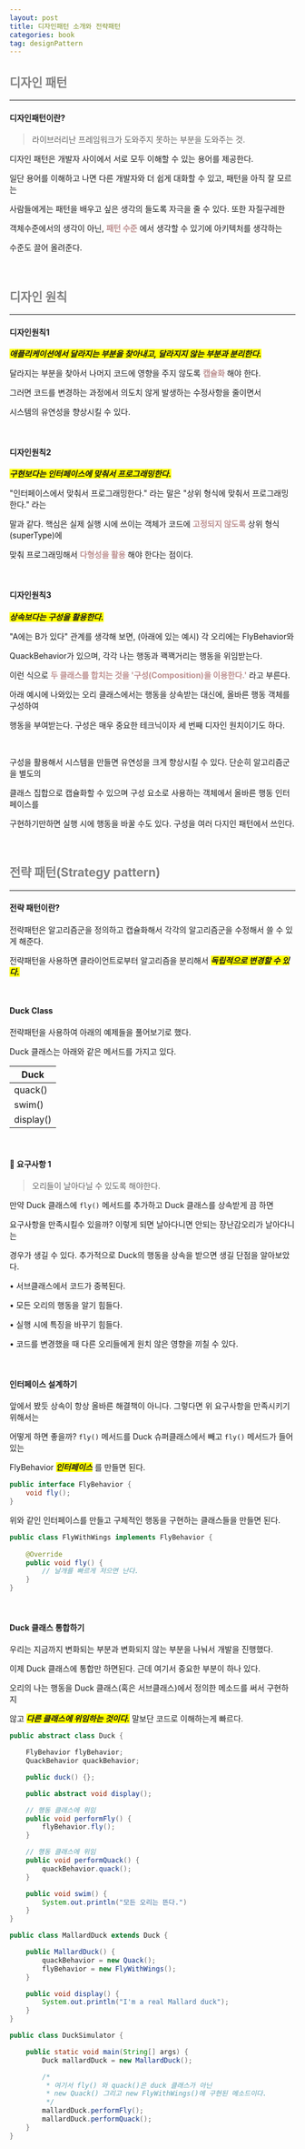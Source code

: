 ```yaml
---
layout: post
title: 디자인패턴 소개와 전략패턴
categories: book
tag: designPattern
---
```


## <span style="color:gray">디자인 패턴</span>

---

#### 디자인패턴이란?

> 라이브러리난 프레임워크가 도와주지 못하는 부분을 도와주는 것.

디자인 패턴은 개발자 사이에서 서로 모두 이해할 수 있는 용어를 제공한다.

일단 용어를 이해하고 나면 다른 개발자와 더 쉽게 대화할 수 있고, 패턴을 아직 잘 모르는

사람들에게는 패턴을 배우고 싶은 생각의 들도록 자극을 줄 수 있다. 또한 자질구레한 

객체수준에서의 생각이 아닌, **<span style="color:#BC8F8F">패턴 수준</span>** 에서 생각할 수 있기에 아키텍처를 생각하는

수준도 끌어 올려준다.

<br>

## <span style="color:gray">디자인 원칙</span>

---

#### 디자인원칙1

***<span style="background-color:yellow">애플리케이션에서 달라지는 부분을 찾아내고, 달라지지 않는 부분과 분리한다.</span>***

달라지는 부분을 찾아서 나머지 코드에 영향을 주지 않도록 **<span style="color:#BC8F8F">캡슐화</span>** 해야 한다.

그러면 코드를 변경하는 과정에서 의도치 않게 발생하는 수정사항을 줄이면서 

시스템의 유연성을 향상시킬 수 있다.

<br>

#### 디자인원칙2

***<span style="background-color:yellow">구현보다는 인터페이스에 맞춰서 프로그래밍한다.</span>***

"인터페이스에서 맞춰서 프로그래밍한다." 라는 말은 "상위 형식에 맞춰서 프로그래밍 한다." 라는

말과 같다. 핵심은 실제 실행 시에 쓰이는 객체가 코드에 **<span style="color:#BC8F8F">고정되지 않도록</span>** 상위 형식(superType)에

맞춰 프로그래밍해서 **<span style="color:#BC8F8F">다형성을 활용</span>** 해야 한다는 점이다.

<br>

#### 디자인원칙3

***<span style="background-color:yellow">상속보다는 구성을 활용한다.</span>***

"A에는 B가 있다" 관계를 생각해 보면, (아래에 있는 예시) 각 오리에는 FlyBehavior와

QuackBehavior가 있으며, 각각 나는 행동과 꽥꽥거리는 행동을 위임받는다. 

이런 식으로 **<span style="color:#BC8F8F	">두 클래스를 합치는 것을 '구성(Composition)을 이용한다.'</span>** 라고 부른다. 

아래 예시에 나와있는 오리 클래스에서는 행동을 상속받는 대신에, 올바른 행동 객체를 구성하여

행동을 부여받는다. 구성은 매우 중요한 테크닉이자 세 번째 디자인 원치이기도 하다.

<br>

구성을 활용해서 시스템을 만들면 유연성을 크게 향상시킬 수 있다. 단순히 알고리즘군을 별도의

클래스 집합으로 캡슐화할 수 있으며 구성 요소로 사용하는 객체에서 올바른 행동 인터페이스를 

구현하기만하면 실행 시에 행동을 바꿀 수도 있다. 구성을 여러 다지인 패턴에서 쓰인다.

<br>

## <span style="color:gray">전략 패턴(Strategy pattern)</span>

---

#### 전략 패턴이란?

전략패턴은 알고리즘군을 정의하고 캡슐화해서 각각의 알고리즘군을 수정해서 쓸 수 있게  해준다. 

전략패턴을 사용하면 클라이언트로부터 알고리즘을 분리해서 ***<span style="background-color:yellow">독립적으로 변경할 수 있다.</span>***


<br>

#### Duck Class

전략패턴을 사용하여 아래의 예제들을 풀어보기로 했다.

Duck 클래스는 아래와 같은 메서드를 가지고 있다.

|Duck|
|----|
|quack()|
|swim()|
|display()|

<br>

#### 🚨 요구사항 1 

>오리들이 날아다닐 수 있도록 해야한다.

만약 Duck 클래스에 `fly()` 메서드를 추가하고 Duck 클래스를 상속받게 끔 하면

요구사항을 만족시킬수 있을까? 이렇게 되면 날아다니면 안되는 장난감오리가 날아다니는 

경우가 생길 수 있다. 추가적으로 Duck의 행동을 상속을 받으면 생길 단점을 알아보았다.

• 서브클래스에서 코드가 중복된다.

• 모든 오리의 행동을 알기 힘들다.

• 실행 시에 특징을 바꾸기 힘들다.

• 코드를 변경했을 때 다른 오리들에게 원치 않은 영향을 끼칠 수 있다.

<br>

#### 인터페이스 설계하기

앞에서 봤듯 상속이 항상 올바른 해결책이 아니다. 그렇다면 위 요구사항을 만족시키기 위해서는 

어떻게 하면 좋을까? `fly()` 메서드를 Duck 슈퍼클래스에서 빼고 `fly()` 메서드가 들어있는 

FlyBehavior ***<span style="background-color:yellow">인터페이스</span>*** 를 만들면 된다. 

```java
public interface FlyBehavior {
    void fly();   
}
```

위와 같인 인터페이스를 만들고 구체적인 행동을 구현하는 클래스들을 만들면 된다.

```java
public class FlyWithWings implements FlyBehavior {
    
    @Override
    public void fly() {
        // 날개를 빠르게 저으면 난다.
    }
}
```

<br>

#### Duck 클래스 통합하기

우리는 지금까지 변화되는 부분과 변화되지 않는 부분을 나눠서 개발을 진행했다.

이제 Duck 클래스에 통합만 하면된다. 근데 여기서 중요한 부분이 하나 있다.

오리의 나는 행동을 Duck 클래스(혹은 서브클래스)에서 정의한 메소드를 써서 구현하지

않고 ***<span style="background-color:yellow">다른 클래스에 위임하는 것이다.</span>*** 말보단 코드로 이해하는게 빠르다.

```java
public abstract class Duck {

    FlyBehavior flyBehavior;
    QuackBehavior quackBehavior;

    public duck() {};

    public abstract void display();

    // 행동 클래스에 위임
    public void performFly() {
        flyBehavior.fly();
    }

    // 행동 클래스에 위임
    public void performQuack() {
        quackBehavior.quack();
    }

    public void swim() {
        System.out.println("모든 오리는 뜬다.")
    }
}
```

```java
public class MallardDuck extends Duck {

    public MallardDuck() {
        quackBehavior = new Quack();
        flyBehavior = new FlyWithWings();
    }

    public void display() {
        System.out.println("I'm a real Mallard duck");
    }
}
```
```java
public class DuckSimulator {

    public static void main(String[] args) {
        Duck mallardDuck = new MallardDuck();

        /*
         * 여기서 fly() 와 quack()은 duck 클래스가 아닌
         * new Quack() 그리고 new FlyWithWings()에 구현된 메소드이다.
         */
        mallardDuck.performFly();
        mallardDuck.performQuack();
    }
}
```